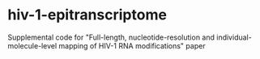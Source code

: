 # hiv-1-epitranscriptome
Supplemental code for "Full-length, nucleotide-resolution and individual-molecule-level mapping of HIV-1 RNA modifications" paper
